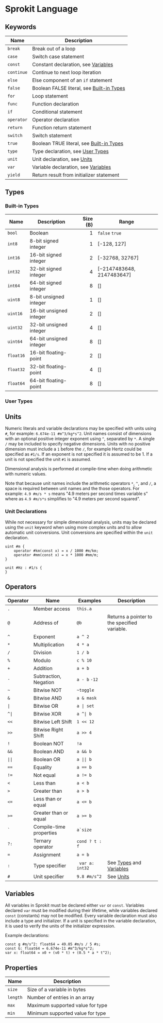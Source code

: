 # Sprokit Language

## Keywords
| Name       | Description                         |
|------------|-------------------------------------|
| `break`    | Break out of a loop                 |
| `case`     | Switch case statement               |
| `const`    | Constant declaration, see [Variables](#variables)            |
| `continue` | Continue to next loop iteration     |
| `else`     | Else component of an `if` statement |
| `false`    | Boolean FALSE literal, see [Built-in Types](#built-in-types) |
| `for`      | Loop statement                      |
| `func`     | Function declaration                |
| `if`       | Conditional statement               |
| `operator` | Operator declaration                |
| `return`   | Function return statement           |
| `switch`   | Switch statement                    |
| `true`     | Boolean TRUE literal, see [Built-in Types](#built-in-types)  |
| `type`     | Type declaration, see [User Types](#user-types)              |
| `unit`     | Unit declaration, see [Units](#units)                        |
| `var`      | Variable declaration, see [Variables](#variables)            |
| `yield`    | Return result from initializer statement                     |

## Types

### Built-in Types
| Name      | Description             | Size (B) | Range                     |
|-----------|-------------------------|---------:|---------------------------|
| `bool`    | Boolean                 |        1 | `false` `true`            |
| `int8`    | 8-bit signed integer    |        1 | [-128, 127]               |
| `int16`   | 16-bit signed integer   |        2 | [-32768, 32767]           |
| `int32`   | 32-bit signed integer   |        4 | [−2147483648, 2147483647] |
| `int64`   | 64-bit signed integer   |        8 | [] |
| `uint8`   | 8-bit unsigned integer  |        1 | [] |
| `uint16`  | 16-bit unsigned integer |        2 | [] |
| `uint32`  | 32-bit unsigned integer |        4 | [] |
| `uint64`  | 64-bit unsigned integer |        8 | [] |
| `float16` | 16-bit floating-point   |        2 | [] |
| `float32` | 32-bit floating-point   |        4 | [] |
| `float64` | 64-bit floating-point   |        8 | [] |

### User Types

## Units
Numeric literals and variable declarations may be specified with units using `#`, for example: `6.674e-11 #m^3/kg*s^2`.  Unit names consist of dimensions with an optional positive integer exponent using `^`, separated by `*`.  A single `/` may be included to specify negative dimensions.  Units with no positive dimension must include a `1` before the `/`, for example Hertz could be specified as `#1/s`.  If an exponent is not specified it is assumed to be 1.  If a unit is not specified the unit `#1` is assumed.

Dimensional analysis is performed at compile-time when doing arithmetic with numeric values.

Note that because unit names include the arithmetic operators `*`, `^`, and `/`, a space is required between unit names and the those operators.  For example: `4.9 #m/s * s` means "4.9 meters per second times variable s" where as `4.9 #m/s*s` simplifies to "4.9 meters per second squared".

### Unit Declarations
While not necessary for simple dimensional analysis, units may be declared using the `unit` keyword when using more complex units and to allow automatic unit conversions.  Unit conversions are specified within the `unit` declaration.

```sprokit
uint #m {
	operator #km(const x) = x / 1000 #m/km;
	operator #mm(const x) = x * 1000 #mm/m;
}

unit #Hz : #1/s {
}
```

## Operators
| Operator | Name                    | Examples        | Description |
|----------|-------------------------|-----------------|-------------|
| `.`      | Member access           | `this.a`        | |
| `@`      | Address of              | `@b`            | Returns a pointer to the specified variable. |
| `^`      | Exponent                | `a ^ 2`         | |
| `*`      | Multiplication          | `4 * a`         | |
| `/`      | Division                | `1 / b`         | |
| `%`      | Modulo                  | `c % 10`        | |
| `+`      | Addition                | `a + b`         | |
| `-`      | Subtraction, Negation   | `a - b` `-12`   | |
| `~`      | Bitwise NOT             | `~toggle`       | |
| `&`      | Bitwise AND             | `a & mask`      | |
| `\|`     | Bitwise OR              | `a \| set`      | |
| `^\|`    | Bitwise XOR             | `a ^\| b`       | |
| `<<`     | Bitwise Left Shift      | `1 << 12`       | |
| `>>`     | Bitwise Right Shift     | `a >> 4`        | |
| `!`      | Boolean NOT             | `!a`            | |
| `&&`     | Boolean AND             | `a && b`        | |
| `\|\|`   | Boolean OR              | `a \|\| b`      | |
| `==`     | Equality                | `a == b`        | |
| `!=`     | Not equal               | `a != b`        | |
| `<`      | Less than               | `a < b`         | |
| `>`      | Greater than            | `a > b`         | |
| `<=`     | Less than or equal      | `a <= b`        | |
| `>=`     | Greater than or equal   | `a >= b`        | |
| `` ` ``  | Compile-time properties | ``a`size``      | |
| `?:`     | Ternary operator        | `cond ? t : f`  | |
| `=`      | Assignment              | `a = b`         | |
| `:`      | Type specifier          | ` var a: int32` | See [Types](#types) and [Variables](#variables) |
| `#`      | Unit specifier          | `9.8 #m/s^2`    | See [Units](#units) |

## Variables
All variables in Sprokit must be declared either `var` or `const`.  Variables declared `var` must be modified during their lifetime, while variables declared `const` (constants) may not be modified.  Every variable declaration must also include a type and initializer.  If a unit is specified in the variable declaration, it is used to verify the units of the initializer expression.

Example declarations:
```sprokit
const g #m/s^2: float64 = 49.05 #m/s / 5 #s;
const G: float64 = 6.674e-11 #m^3/kg*s^2;
var x: float64 = x0 + (v0 * t) + (0.5 * a * t^2);
```

## Properties
| Name     | Description                      |
|----------|----------------------------------|
| `size`   | Size of a variable in bytes      |
| `length` | Number of entries in an array    |
| `max`    | Maximum supported value for type |
| `min`    | Minimum supported value for type |
